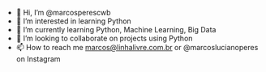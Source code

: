 - 👋 Hi, I’m @marcosperescwb
- 👀 I’m interested in learning Python
- 🌱 I’m currently learning Python, Machine Learning, Big Data
- 💞️ I’m looking to collaborate on projects using Python
- 📫 How to reach me marcos@linhalivre.com.br or @marcoslucianoperes on Instagram

<!---
marcosperescwb/marcosperescwb is a ✨ special ✨ repository because its `README.md` (this file) appears on your GitHub profile.
You can click the Preview link to take a look at your changes.
--->
